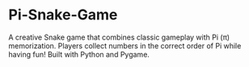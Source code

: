 # Pi-Snake-Game
A creative Snake game that combines classic gameplay with Pi (π) memorization. Players collect numbers in the correct order of Pi while having fun! Built with Python and Pygame.

